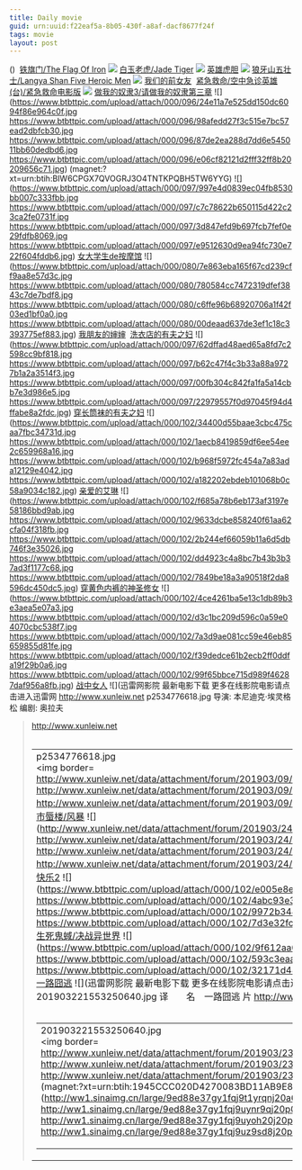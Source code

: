 ```yaml
---
title: Daily movie
guid: urn:uuid:f22eaf5a-8b05-430f-a8af-dacf8677f24f
tags: movie
layout: post
---
```


()
![]()
[铁旗门/The Flag Of Iron](magnet:?xt=urn:btih:2dd670daf19f2764b7a3901ce37163f9e6d97f2e)
![](window.open('http:\/\/img.baidu.com.btba.xiaoeryi.com/upload/2014/10/31/lUUzLUQTQLUf.big.jpg'))
[白玉老虎/Jade Tiger](magnet:?xt=urn:btih:4a305858ef0ef80c047bfe999e68e684fb8d37bc)
![](window.open('http:\/\/img.baidu.com.btba.xiaoeryi.com/upload/2014/10/31/svssCZssvCCv.big.jpg'))
[英雄虎胆](magnet:?xt=urn:btih:5b1d633410168fcf7ea1cfaa5293c26e2f033cad)
![](window.open('http:\/\/img.baidu.com.btba.xiaoeryi.com/upload/2018/11/25/1675173F03341N.big.jpg'))
[狼牙山五壮士/Langya Shan Five Heroic Men](magnet:?xt=urn:btih:68462bfa0fb8dc4215fa2b21fdc86580ef807ead)
![](window.open('http:\/\/img.baidu.com.btba.xiaoeryi.com/upload/2019/03/24/1144W54555S763.big.jpg'))
[我们的前女友](ed2k://|file|种子文件(ED2000.COM).7z|20376|DBBA6BC2BBADFE09CBAC87700A21F58C|h=KQEJURLR444F53MW32SZWH26BQIEAYON|/)
![]()
[紧急救命/空中急诊英雄(台)/紧急救命电影版](magnet:?xt=urn:btih:4a1aa3014ffdf22f83239e18fb7027de0090e24b)
![](window.open('http:\/\/img.baidu.com.btba.xiaoeryi.com/upload/2019/03/24/3835495n4714E5.big.jpg'))
[做我的奴隶3/请做我的奴隶第三章](magnet:?xt=urn:btih:BIW6CPGXQVOGRJ3O4TNTKPQBH5TW6YYG8)
![](https://www.btbttpic.com/upload/attach/000/096/24e11a7e525dd150dc6094f86e964c0f.jpg
https://www.btbttpic.com/upload/attach/000/096/98afedd27f3c515e7bc57ead2dbfcb30.jpg
https://www.btbttpic.com/upload/attach/000/096/87de2ea288d7dd6e545011bb60dedbd6.jpg
https://www.btbttpic.com/upload/attach/000/096/e06cf82121d2fff32ff8b20209656c71.jpg)
(magnet:?xt=urn:btih:BIW6CPGX7QVOGRJ3O4TNTKPQBH5TW6YYG)
![](https://www.btbttpic.com/upload/attach/000/097/997e4d0839ec04fb8530bb007c333fbb.jpg
https://www.btbttpic.com/upload/attach/000/097/c7c78622b650115d422c23ca2fe0731f.jpg
https://www.btbttpic.com/upload/attach/000/097/3d847efd9b697fcb7fef0e29fdfb8069.jpg
https://www.btbttpic.com/upload/attach/000/097/e9512630d9ea94fc730e722f604fddb6.jpg)
[女大学生de按摩馆](magnet:?xt=urn:btih:BIW6PGXQVOGRJ3O4TNTKPQBH5TW6YYG)
![](https://www.btbttpic.com/upload/attach/000/080/7e863eba165f67cd239cff9aa8e57d3c.jpg
https://www.btbttpic.com/upload/attach/000/080/780584cc7472319dfef3843c7de7bdf8.jpg
https://www.btbttpic.com/upload/attach/000/080/c6ffe96b68920706a1f42f03ed1bf0a0.jpg
https://www.btbttpic.com/upload/attach/000/080/00deaad637de3ef1c18c3393775ef883.jpg)
[我朋友的婶婶](magnet:?xt=urn:btih:BIW6CPGXQVOGRJ3O4TNTKPQBH5TW6YY)
![]()
[洗衣店的有夫之妇](magnet:?xt=urn:btih:0AE13CD7855C68A76EE4DB353E013F676F6306)
![](https://www.btbttpic.com/upload/attach/000/097/62dffad48aed65a8fd7c2598cc9bf818.jpg
https://www.btbttpic.com/upload/attach/000/097/b62c47f4c3b33a88a9727b1a2a3514f3.jpg
https://www.btbttpic.com/upload/attach/000/097/00fb304c842fa1fa5a14cbb7e3d986e5.jpg
https://www.btbttpic.com/upload/attach/000/097/22979557f0d97045f94d4ffabe8a2fdc.jpg)
[穿长筒袜的有夫之妇](magnet:?xt=urn:btih:0ADE13CD7855C68A76EE4DB353E013F676F6306)
![](https://www.btbttpic.com/upload/attach/000/102/34400d55baae3cbc475caa7fbc34731d.jpg
https://www.btbttpic.com/upload/attach/000/102/1aecb8419859df6ee54ee2c659968a16.jpg
https://www.btbttpic.com/upload/attach/000/102/b968f5972fc454a7a83ada12129e4042.jpg
https://www.btbttpic.com/upload/attach/000/102/a182202ebdeb101068b0c58a9034c182.jpg)
[亲爱的艾琳](magnet:?xt=urn:btih:0A2DE1CD7855C68A76EE4DB353E013F676F6306)
![](https://www.btbttpic.com/upload/attach/000/102/f685a78b6eb173af3197e58186bbd9ab.jpg
https://www.btbttpic.com/upload/attach/000/102/9633dcbe858240f61aa62cfa04f318fb.jpg
https://www.btbttpic.com/upload/attach/000/102/2b244ef66059b11a6d5db746f3e35026.jpg
https://www.btbttpic.com/upload/attach/000/102/dd4923c4a8bc7b43b3b37ad3f1177c68.jpg
https://www.btbttpic.com/upload/attach/000/102/7849be18a3a90518f2da8596dc450dc5.jpg)
[穿黄色内裤的神圣修女](magnet:?xt=urn:btih:0A2DE13CD755C68A76EE4DB353E013F676F6306)
![](https://www.btbttpic.com/upload/attach/000/102/4ce4261ba5e13c1db89b3e3aea5e07a3.jpg
https://www.btbttpic.com/upload/attach/000/102/d3c1bc209d596c0a59e04070cbc538f7.jpg
https://www.btbttpic.com/upload/attach/000/102/7a3d9ae081cc59e46eb85659855d81fe.jpg
https://www.btbttpic.com/upload/attach/000/102/f39dedce61b2ecb2ff0ddfa19f29b0a6.jpg
https://www.btbttpic.com/upload/attach/000/102/99f65bbce715d989f46287daf956a8fb.jpg)
[战中女人](magnet:?xt=urn:btih:0A2DE13CD7855C68A76EE4DB353E013F676F6306)
![](迅雷网影院 最新电影下载 更多在线影院电影请点击进入迅雷网        http://www.xunleiw.net  p2534776618.jpg   导演: 本尼迪克·埃灵格松 编剧: 奥拉夫
>http://www.xunleiw.net</a></font></font></font><br /><br /><table><tr><td>p2534776618.jpg<br /><img border=
http://www.xunleiw.net/data/attachment/forum/201903/09/184119u1ocma3szm05ucv5.jpg
http://www.xunleiw.net/data/attachment/forum/201903/09/184121egzdgocgdtncy44c.jpg
http://www.xunleiw.net/data/attachment/forum/201903/09/184122e460wef56wc856y4.jpg)
[海市蜃楼/风暴](magnet:?xt=urn:btih:102DB6E2420ED52495F008E1F7BCE13FED5706E3)
![](http://www.xunleiw.net/data/attachment/forum/201903/24/140043p8rall6jgvoz6jl1.jpg
http://www.xunleiw.net/data/attachment/forum/201903/24/140044ahulobf828hloa53.jpg
http://www.xunleiw.net/data/attachment/forum/201903/24/140046tmnkam7ha7me7u77.jpg
http://www.xunleiw.net/data/attachment/forum/201903/24/140047qa7j30mjiq307ej2.jpg)
[忌日快乐2](magnet:?xt=urn:btih:176A0BDDEFC978DEBAF1E93C13264D7ACA788E64)
![](https://www.btbttpic.com/upload/attach/000/102/e005e8e8476ae07a4e5ca241511141c5.jpg
https://www.btbttpic.com/upload/attach/000/102/4abc93e35180c6ede168cfae5ca870d4.jpg
https://www.btbttpic.com/upload/attach/000/102/9972b3440adc97f732c431c9b5804099.jpg
https://www.btbttpic.com/upload/attach/000/102/7d3e32fc0c19a0100f6f11f777bc3e6d.jpg)
[生死鬼蜮/决战异世界](magnet:?xt=urn:btih:0FF9709AA4FC1AEAC90BA0F3811E8F60DD13E4DC)
![](https://www.btbttpic.com/upload/attach/000/102/9f612aa066b181d1b41ee9085bb6aa56.jpg
https://www.btbttpic.com/upload/attach/000/102/593c3eaaffb34b155ba1adc8f6783a92.jpg
https://www.btbttpic.com/upload/attach/000/102/32171d484ad1f91ab18a538d3521254d.jpg)
[一路囧逃](magnet:?xt=urn:btih:1C720584398F5DA909ED09CA807CF48B162A145D)
![](迅雷网影院 最新电影下载 更多在线影院电影请点击进入迅雷网        http://www.xunleiw.net  201903221553250640.jpg   译　　名　一路囧逃  片
>http://www.xunleiw.net</a></font></font></font><br /><br /><table><tr><td>201903221553250640.jpg<br /><img border=
http://www.xunleiw.net/data/attachment/forum/201903/23/231608nezm5hzhe6bttmhu.jpg
http://www.xunleiw.net/data/attachment/forum/201903/23/231609wzv18qvso71vnnle.jpg
http://www.xunleiw.net/data/attachment/forum/201903/23/231610txxwvj92z2jlppkk.jpg)
(magnet:?xt=urn:btih:1945CCC020D4270083BD11AB9E8C951E2BBE6382)
![](http://ww1.sinaimg.cn/large/9ed88e37gy1fqj9t1yrqnj20a60gowf1.jpg
http://ww1.sinaimg.cn/large/9ed88e37gy1fqj9uynr9qj20p00cp3zi.jpg
http://ww1.sinaimg.cn/large/9ed88e37gy1fqj9uyoh20j20p00cp3za.jpg
http://ww1.sinaimg.cn/large/9ed88e37gy1fqj9uz9sd8j20p00cpgmi.jpg)

